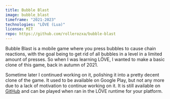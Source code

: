 ```yaml
---
title: Bubble Blast
image: bubble_blast
timeframe: "2021-2023"
technologies: "LÖVE (Lua)"
license: MIT
repo: https://github.com/rollerozxa/bubble-blast
---
```


Bubble Blast is a mobile game where you press bubbles to cause chain reactions, with the goal being to get rid of all bubbles in a level in a limited amount of presses. So when I was learning LÖVE, I wanted to make a basic clone of this game, back in autumn of 2021.

Sometime later I continued working on it, polishing it into a pretty decent clone of the game. It used to be available on Google Play, but not any more due to a lack of motivation to continue working on it. It is still available on [GitHub](https://github.com/rollerozxa/bubble-blast/) and can be played when ran in the LÖVE runtime for your platform.
